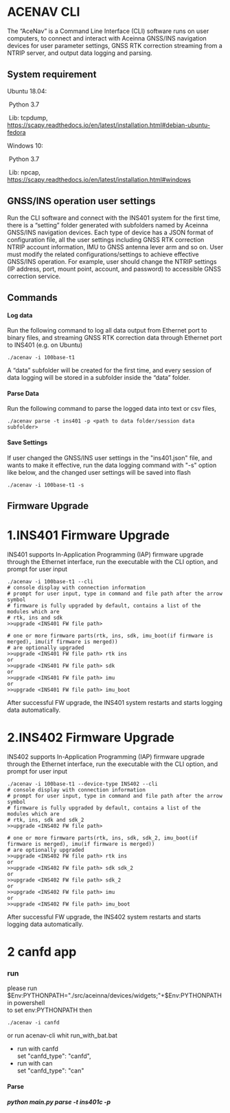 # ACENAV CLI 

The “AceNav” is a Command Line Interface (CLI) software runs on user computers, to connect and interact with Aceinna GNSS/INS navigation devices for user parameter settings, GNSS RTK correction streaming from a NTRIP server, and output data logging and parsing.

## System requirement

Ubuntu 18.04:

​      Python 3.7

​      Lib: tcpdump, https://scapy.readthedocs.io/en/latest/installation.html#debian-ubuntu-fedora

 

Windows 10:

​      Python 3.7

​      Lib: npcap, https://scapy.readthedocs.io/en/latest/installation.html#windows


## GNSS/INS operation user settings

Run the CLI software and connect with the INS401 system for the first time, there is a “setting” folder generated with subfolders named by Aceinna GNSS/INS navigation devices. Each type of device has a JSON format of configuration file, all the user settings including GNSS RTK correction NTRIP account information, IMU to GNSS antenna lever arm and so on. User must modify the related configurations/settings to achieve effective GNSS/INS operation. For example, user should change the NTRIP settings (IP address, port, mount point, account, and password) to accessible GNSS correction service.

## Commands

#### Log data

Run the following command to log all data output from Ethernet port to binary files, and streaming GNSS RTK correction data through Ethernet port to INS401 (e.g. on Ubuntu)

```shell
./acenav -i 100base-t1
```

A “data” subfolder will be created for the first time, and every session of data logging will be stored in a subfolder inside the “data” folder.

#### Parse Data

Run the following command to parse the logged data into text or csv files, 

```shell
./acenav parse -t ins401 -p <path to data folder/session data subfolder>
```

#### Save Settings

If user changed the GNSS/INS user settings in the "ins401.json" file, and wants to make it effective, run the data logging command with "-s" option like below, and the changed user settings will be saved into flash

```shell
./acenav -i 100base-t1 -s
```

## Firmware Upgrade

# 1.INS401 Firmware Upgrade

INS401 supports In-Application Programming (IAP) firmware upgrade through the Ethernet interface, run the executable with the CLI option, and prompt for user input 

```shell
./acenav -i 100base-t1 --cli
# console display with connection information
# prompt for user input, type in command and file path after the arrow symbol
# firmware is fully upgraded by default, contains a list of the modules which are 
# rtk, ins and sdk
>>upgrade <INS401 FW file path>

# one or more firmware parts(rtk, ins, sdk, imu_boot(if firmware is merged), imu(if firmware is merged)) 
# are optionally upgraded
>>upgrade <INS401 FW file path> rtk ins
or
>>upgrade <INS401 FW file path> sdk
or
>>upgrade <INS401 FW file path> imu
or
>>upgrade <INS401 FW file path> imu_boot
```

After successful FW upgrade, the INS401 system restarts and starts logging data automatically. 

# 2.INS402 Firmware Upgrade

INS402 supports In-Application Programming (IAP) firmware upgrade through the Ethernet interface, run the executable with the CLI option, and prompt for user input 

```shell
./acenav -i 100base-t1 --device-type INS402 --cli
# console display with connection information
# prompt for user input, type in command and file path after the arrow symbol
# firmware is fully upgraded by default, contains a list of the modules which are 
# rtk, ins, sdk and sdk_2
>>upgrade <INS402 FW file path>

# one or more firmware parts(rtk, ins, sdk, sdk_2, imu_boot(if firmware is merged), imu(if firmware is merged)) 
# are optionally upgraded
>>upgrade <INS402 FW file path> rtk ins
or
>>upgrade <INS402 FW file path> sdk sdk_2
or
>>upgrade <INS402 FW file path> sdk_2
or
>>upgrade <INS402 FW file path> imu
or
>>upgrade <INS402 FW file path> imu_boot
```

After successful FW upgrade, the INS402 system restarts and starts logging data automatically. 

# 2 canfd app  

### run  
please run $Env:PYTHONPATH="./src/aceinna/devices/widgets;"+$Env:PYTHONPATH in powershell  
to set env:PYTHONPATH then  
```shell cmd
./acenav -i canfd
```
or run acenav-cli whit run_with_bat.bat  
+ run with canfd  
set "canfd_type": "canfd",  
+ run with can  
set "canfd_type": "can"  

#### Parse  
***python main.py parse -t ins401c -p <path to data folder>***  

